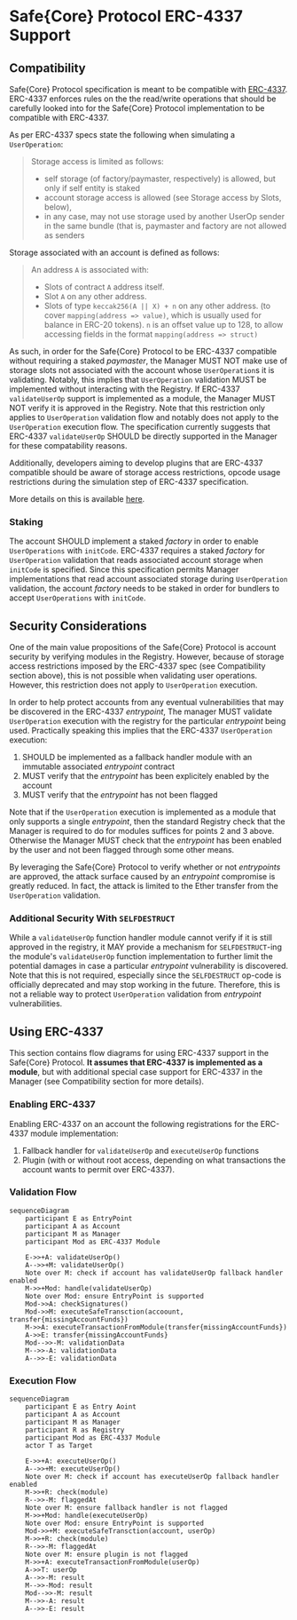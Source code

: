 # Safe{Core} Protocol ERC-4337 Support

## Compatibility

Safe{Core} Protocol specification is meant to be compatible with [ERC-4337](https://eips.ethereum.org/EIPS/eip-4337). ERC-4337 enforces rules on the the read/write operations that should be carefully looked into for the Safe{Core} Protocol implementation to be compatible with ERC-4337.

As per ERC-4337 specs state the following when simulating a `UserOperation`:

> Storage access is limited as follows:
>
> - self storage (of factory/paymaster, respectively) is allowed, but only if self entity is staked
> - account storage access is allowed (see Storage access by Slots, below),
> - in any case, may not use storage used by another UserOp sender in the same bundle (that is, paymaster and factory are not allowed as senders

Storage associated with an account is defined as follows:

> An address `A` is associated with:
>
> - Slots of contract `A` address itself.
> - Slot `A` on any other address.
> - Slots of type `keccak256(A || X) + n` on any other address. (to cover `mapping(address => value)`, which is usually used for balance in ERC-20 tokens). `n` is an offset value up to 128, to allow accessing fields in the format `mapping(address => struct)`

As such, in order for the Safe{Core} Protocol to be ERC-4337 compatible without requiring a staked _paymaster_, the Manager MUST NOT make use of storage slots not associated with the account whose `UserOperation`s it is validating. Notably, this implies that `UserOperation` validation MUST be implemented without interacting with the Registry. If ERC-4337 `validateUserOp` support is implemented as a module, the Manager MUST NOT verify it is approved in the Registry. Note that this restriction only applies to `UserOperation` validation flow and notably does not apply to the `UserOperation` execution flow. The specification currently suggests that ERC-4337 `validateUserOp` SHOULD be directly supported in the Manager for these compatability reasons.

Additionally, developers aiming to develop plugins that are ERC-4337 compatible should be aware of storage access restrictions, opcode usage restrictions during the simulation step of ERC-4337 specification.

More details on this is available [here](https://github.com/safe-global/safe-core-protocol/issues/60#issuecomment-1761296305).

### Staking

The account SHOULD implement a staked _factory_ in order to enable `UserOperations` with `initCode`. ERC-4337 requires a staked _factory_ for `UserOperation` validation that reads associated account storage when `initCode` is specified. Since this specification permits Manager implementations that read account associated storage during `UserOperation` validation, the account _factory_ needs to be staked in order for bundlers to accept `UserOperations` with `initCode`.

## Security Considerations

One of the main value propositions of the Safe{Core} Protocol is account security by verifying modules in the Registry. However, because of storage access restrictions imposed by the ERC-4337 spec (see Compatibility section above), this is not possible when validating user operations. However, this restriction does not apply to `UserOperation` execution.

In order to help protect accounts from any eventual vulnerabilities that may be discovered in the ERC-4337 _entrypoint_, The manager MUST validate `UserOperation` execution with the registry for the particular _entrypoint_ being used. Practically speaking this implies that the ERC-4337 `UserOperation` execution:
1. SHOULD be implemented as a fallback handler module with an immutable associated _entrypoint_ contract
2. MUST verify that the _entrypoint_ has been explicitely enabled by the account
3. MUST verify that the _entrypoint_ has not been flagged

Note that if the `UserOperation` execution is implemented as a module that only supports a single _entrypoint_, then the standard Registry check that the Manager is required to do for modules suffices for points 2 and 3 above. Otherwise the Manager MUST check that the _entrypoint_ has been enabled by the user and not been flagged through some other means.

By leveraging the Safe{Core} Protocol to verify whether or not _entrypoints_ are approved, the attack surface caused by an _entrypoint_ compromise is greatly reduced. In fact, the attack is limited to the Ether transfer from the `UserOperation` validation.

### Additional Security With `SELFDESTRUCT`

While a `validateUserOp` function handler module cannot verify if it is still approved in the registry, it MAY provide a mechanism for `SELFDESTRUCT`-ing the module's `validateUserOp` function implementation to further limit the potential damages in case a particular _entrypoint_ vulnerability is discovered. Note that this is not required, especially since the `SELFDESTRUCT` op-code is officially deprecated and may stop working in the future. Therefore, this is not a reliable way to protect `UserOperation` validation from _entrypoint_ vulnerabilities.

## Using ERC-4337

This section contains flow diagrams for using ERC-4337 support in the Safe{Core} Protocol. **It assumes that ERC-4337 is implemented as a module**, but with additional special case support for ERC-4337 in the Manager (see Compatibility section for more details).

### Enabling ERC-4337

Enabling ERC-4337 on an account the following registrations for the ERC-4337 module implementation:

1. Fallback handler for `validateUserOp` and `executeUserOp` functions
2. Plugin (with or without root access, depending on what transactions the account wants to permit over ERC-4337).

### Validation Flow

```mermaid
sequenceDiagram
    participant E as EntryPoint
    participant A as Account
    participant M as Manager
    participant Mod as ERC-4337 Module

    E->>+A: validateUserOp()
    A-->>+M: validateUserOp()
    Note over M: check if account has validateUserOp fallback handler enabled
    M->>+Mod: handle(validateUserOp)
    Note over Mod: ensure EntryPoint is supported
    Mod->>A: checkSignatures()
    Mod->>M: executeSafeTransction(accoount, transfer{missingAccountFunds})
    M->>A: executeTransactionFromModule(transfer{missingAccountFunds})
    A->>E: transfer{missingAccountFunds}
    Mod-->>-M: validationData
    M-->>-A: validationData
    A-->>-E: validationData
```

### Execution Flow

```mermaid
sequenceDiagram
    participant E as Entry Aoint
    participant A as Account
    participant M as Manager
    participant R as Registry
    participant Mod as ERC-4337 Module
    actor T as Target

    E->>+A: executeUserOp()
    A-->>+M: executeUserOp()
    Note over M: check if account has executeUserOp fallback handler enabled
    M->>+R: check(module)
    R-->>-M: flaggedAt
    Note over M: ensure fallback handler is not flagged
    M->>+Mod: handle(executeUserOp)
    Note over Mod: ensure EntryPoint is supported
    Mod->>+M: executeSafeTransction(account, userOp)
    M->>+R: check(module)
    R-->>-M: flaggedAt
    Note over M: ensure plugin is not flagged
    M->>+A: executeTransactionFromModule(userOp)
    A->>T: userOp
    A-->>-M: result
    M-->>-Mod: result
    Mod-->>-M: result
    M-->>-A: result
    A-->>-E: result
```
